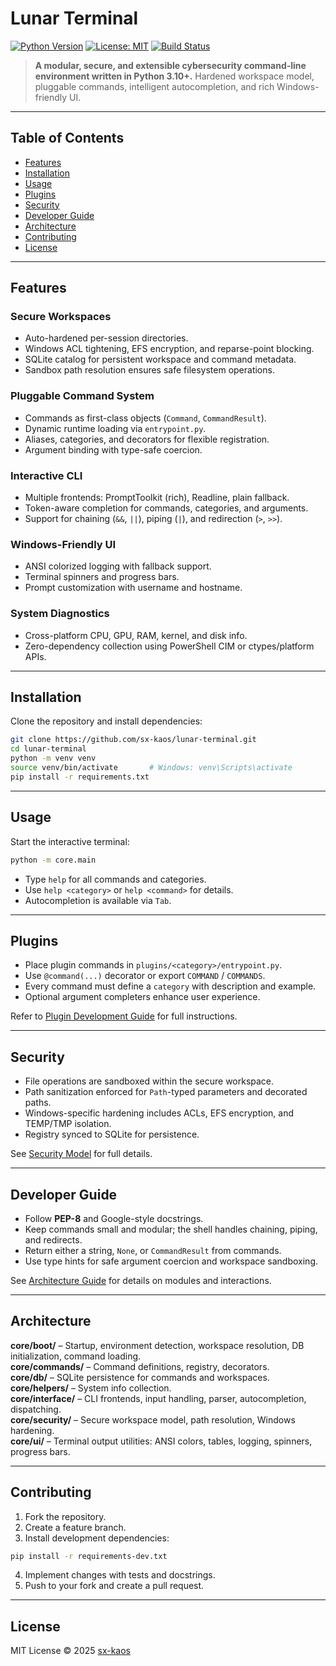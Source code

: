 # Lunar Terminal

[![Python Version](https://img.shields.io/badge/python-3.10+-blue.svg)](https://www.python.org/)
[![License: MIT](https://img.shields.io/badge/License-MIT-green.svg)](LICENSE)
[![Build Status](https://img.shields.io/badge/build-passing-brightgreen.svg)](#)

> **A modular, secure, and extensible cybersecurity command-line environment written in Python 3.10+.**
> Hardened workspace model, pluggable commands, intelligent autocompletion, and rich Windows-friendly UI.

---

## Table of Contents

- [Features](#features)
- [Installation](#installation)
- [Usage](#usage)
- [Plugins](#docs/PLUGINS.MD)
- [Security](#SECURIRY.MD)
- [Developer Guide](#DEV_GUIDE.MD)
- [Architecture](#ARCHITECTURE.MD)
- [Contributing](#contributing)
- [License](#license)

---

## Features

### Secure Workspaces
- Auto-hardened per-session directories.
- Windows ACL tightening, EFS encryption, and reparse-point blocking.
- SQLite catalog for persistent workspace and command metadata.
- Sandbox path resolution ensures safe filesystem operations.

### Pluggable Command System
- Commands as first-class objects (`Command`, `CommandResult`).
- Dynamic runtime loading via `entrypoint.py`.
- Aliases, categories, and decorators for flexible registration.
- Argument binding with type-safe coercion.

### Interactive CLI
- Multiple frontends: PromptToolkit (rich), Readline, plain fallback.
- Token-aware completion for commands, categories, and arguments.
- Support for chaining (`&&`, `||`), piping (`|`), and redirection (`>`, `>>`).

### Windows-Friendly UI
- ANSI colorized logging with fallback support.
- Terminal spinners and progress bars.
- Prompt customization with username and hostname.

### System Diagnostics
- Cross-platform CPU, GPU, RAM, kernel, and disk info.
- Zero-dependency collection using PowerShell CIM or ctypes/platform APIs.

---

## Installation

Clone the repository and install dependencies:

```bash
git clone https://github.com/sx-kaos/lunar-terminal.git
cd lunar-terminal
python -m venv venv
source venv/bin/activate       # Windows: venv\Scripts\activate
pip install -r requirements.txt
```

---

## Usage

Start the interactive terminal:

```bash
python -m core.main
```

- Type `help` for all commands and categories.
- Use `help <category>` or `help <command>` for details.
- Autocompletion is available via `Tab`.

---

## Plugins

- Place plugin commands in `plugins/<category>/entrypoint.py`.
- Use `@command(...)` decorator or export `COMMAND` / `COMMANDS`.
- Every command must define a `category` with description and example.
- Optional argument completers enhance user experience.

Refer to [Plugin Development Guide](PLUGINS.md) for full instructions.

---

## Security

- File operations are sandboxed within the secure workspace.
- Path sanitization enforced for `Path`-typed parameters and decorated paths.
- Windows-specific hardening includes ACLs, EFS encryption, and TEMP/TMP isolation.
- Registry synced to SQLite for persistence.

See [Security Model](SECURITY.md) for full details.

---

## Developer Guide

- Follow **PEP-8** and Google-style docstrings.
- Keep commands small and modular; the shell handles chaining, piping, and redirects.
- Return either a string, `None`, or `CommandResult` from commands.
- Use type hints for safe argument coercion and workspace sandboxing.

See [Architecture Guide](ARCHITECTURE.md) for details on modules and interactions.

---

## Architecture

**core/boot/** – Startup, environment detection, workspace resolution, DB initialization, command loading.  
**core/commands/** – Command definitions, registry, decorators.  
**core/db/** – SQLite persistence for commands and workspaces.  
**core/helpers/** – System info collection.  
**core/interface/** – CLI frontends, input handling, parser, autocompletion, dispatching.  
**core/security/** – Secure workspace model, path resolution, Windows hardening.  
**core/ui/** – Terminal output utilities: ANSI colors, tables, logging, spinners, progress bars.

---

## Contributing

1. Fork the repository.
2. Create a feature branch.
3. Install development dependencies:

```bash
pip install -r requirements-dev.txt
```

4. Implement changes with tests and docstrings.
5. Push to your fork and create a pull request.

---

## License

MIT License © 2025 [sx-kaos](https://github.com/sx-kaos/lunar-terminal)
